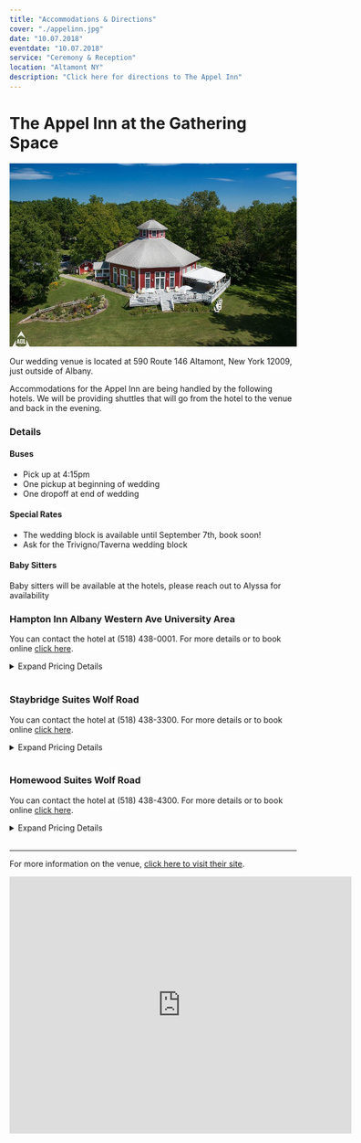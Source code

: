 ```yaml
---
title: "Accommodations & Directions"
cover: "./appelinn.jpg"
date: "10.07.2018"
eventdate: "10.07.2018"
service: "Ceremony & Reception"
location: "Altamont NY"
description: "Click here for directions to The Appel Inn"
---
```

# The Appel Inn at the Gathering Space

![Appel Inn Birds Eye](./appelinn.jpg)

Our wedding venue is located at 590 Route 146 Altamont, New York 12009, just outside of Albany.

Accommodations for the Appel Inn are being handled by the following hotels. We will be providing shuttles that will go from the hotel to the venue and back in the evening.

### Details

#### Buses

* Pick up at 4:15pm
* One pickup at beginning of wedding
* One dropoff at end of wedding

#### Special Rates

* The wedding block is available until September 7th, book soon!
* Ask for the Trivigno/Taverna wedding block

#### Baby Sitters

Baby sitters will be available at the hotels, please reach out to Alyssa for availability

### Hampton Inn Albany Western Ave University Area
You can contact the hotel at (518) 438-0001. For more details or to book online [click here](http://www.albanywesternaveuniversityarea.hamptoninn.com/).

<details>
 <summary>Expand Pricing Details</summary>

| Room | Rate |
| ------------- | ------------- |
| Two Queens Studio  | $134.00  |
| One King One Sofa Bed  | $134.00  |
| One King Bed  | $134.00  |
| One King Parlor Suite  | $154.00  |
</details>
<br>

### Staybridge Suites Wolf Road
You can contact the hotel at (518) 438-3300. For more details or to book online [click here](http://www.ihg.com/staybridge/hotels/us/en/albany/albee/hoteldetail?cm_mmc=GoogleMaps-_-sb-_-USEN-_-albee).

<details>
 <summary>Expand Pricing Details</summary>

| Room | Rate |
| ------------- | ------------- |
| King One Bedroom  | $154.00  |
| King Studio  | $154.00  |
| Two Queens One Bedroom  | $164.00  |
| Two Queens Studio  | $164.00  |
</details>
<br>

### Homewood Suites Wolf Road
You can contact the hotel at (518) 438-4300. For more details or to book online [click here](http://homewoodsuites3.hilton.com/en/hotels/new-york/homewood-suites-by-hilton-albany-ALBHWHW/index.html).

<details>
 <summary>Expand Pricing Details</summary>

| Room | Rate |
| ------------- | ------------- |
| King One Bedroom  | $144.00  |
| King Studio  | $144.00  |
| Two Queens One Bedroom  | $154.00  |
| Two Queens Studio  | $154.00  |
</details>
<br>

----

For more information on the venue, [click here to visit their site](https://www.appelinn.com/weddings-events).

<iframe src="https://www.google.com/maps/embed?pb=!1m18!1m12!1m3!1d2931.716754691895!2d-73.98767304849005!3d42.7097179208375!2m3!1f0!2f0!3f0!3m2!1i1024!2i768!4f13.1!3m3!1m2!1s0x89de771dae5e3ae7%3A0x3a61e56fdfb31fc5!2sAppel+Inn!5e0!3m2!1sen!2sus!4v1509999823604" width="600" height="450" frameborder="0" style="border:0" allowfullscreen></iframe>

